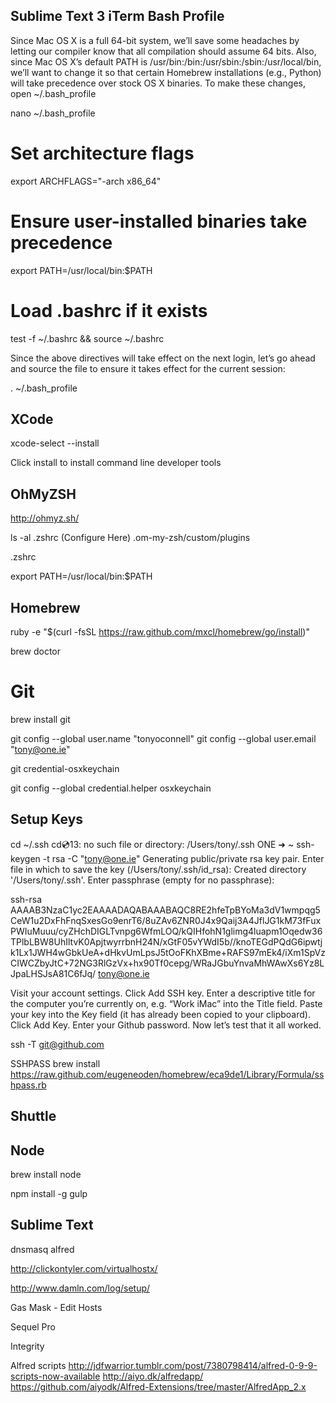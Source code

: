 Sublime Text 3
iTerm
Bash Profile
------------
Since Mac OS X is a full 64-bit system, we’ll save some headaches by letting our compiler know that all compilation should assume 64 bits. Also, since Mac OS X’s default PATH is /usr/bin:/bin:/usr/sbin:/sbin:/usr/local/bin, we’ll want to change it so that certain Homebrew installations (e.g., Python) will take precedence over stock OS X binaries. To make these changes, open ~/.bash_profile 

nano ~/.bash_profile

# Set architecture flags
export ARCHFLAGS="-arch x86_64"
# Ensure user-installed binaries take precedence
export PATH=/usr/local/bin:$PATH
# Load .bashrc if it exists
test -f ~/.bashrc && source ~/.bashrc

Since the above directives will take effect on the next login, let’s go ahead and source the file to ensure it takes effect for the current session:

. ~/.bash_profile

XCode
-----
xcode-select --install

Click install to install command line developer tools

OhMyZSH
-------
http://ohmyz.sh/

ls -al
.zshrc (Configure Here)
.om-my-zsh/custom/plugins

.zshrc

export PATH=/usr/local/bin:$PATH


Homebrew 
---------
ruby -e "$(curl -fsSL https://raw.github.com/mxcl/homebrew/go/install)"

brew doctor



Git
===

brew install git

git config --global user.name "tonyoconnell"
git config --global user.email "tony@one.ie"

git credential-osxkeychain

git config --global credential.helper osxkeychain


Setup Keys
----------
cd ~/.ssh
cd:cd:13: no such file or directory: /Users/tony/.ssh
ONE ➜  ~  ssh-keygen -t rsa -C "tony@one.ie"
Generating public/private rsa key pair.
Enter file in which to save the key (/Users/tony/.ssh/id_rsa):
Created directory '/Users/tony/.ssh'.
Enter passphrase (empty for no passphrase):

ssh-rsa AAAAB3NzaC1yc2EAAAADAQABAAABAQC8RE2hfeTpBYoMa3dV1wmpqg5CeW1u2DxFhFnqSxesGo9enrT6/8uZAv6ZNR0J4x9Qaij3A4JflJG1kM73fFuxPWIuMuuu/cyZHchDIGLTvnpg6WfmLOQ/kQIHfohN1glimg4luapm1Oqedw36TPlbLBW8UhIltvK0ApjtwyrrbnH24N/xGtF05vYWdI5b//knoTEGdPQdG6ipwtjk1Lx1JWH4wGbkUeA+dHkvUmLpsJ5tOoFKhXBme+RAFS97mEk4/iXm1SpVzCIWCZbyJtC+72NG3RlGzVx+hx90Tf0cepg/WRaJGbuYnvaMhWAwXs6Yz8LJpaLHSJsA81C6fJq/ tony@one.ie

Visit your account settings.
Click Add SSH key.
Enter a descriptive title for the computer you’re currently on, e.g. “Work iMac” into the Title field.
Paste your key into the Key field (it has already been copied to your clipboard).
Click Add Key.
Enter your Github password.
Now let’s test that it all worked.

ssh -T git@github.com

SSHPASS
brew install https://raw.github.com/eugeneoden/homebrew/eca9de1/Library/Formula/sshpass.rb

Shuttle
-------



Node
----

brew install node

npm install -g gulp

Sublime Text
------------




dnsmasq
alfred





http://clickontyler.com/virtualhostx/

http://www.damln.com/log/setup/

Gas Mask - Edit Hosts

Sequel Pro


Integrity

Alfred scripts
http://jdfwarrior.tumblr.com/post/7380798414/alfred-0-9-9-scripts-now-available
http://aiyo.dk/alfredapp/
https://github.com/aiyodk/Alfred-Extensions/tree/master/AlfredApp_2.x
